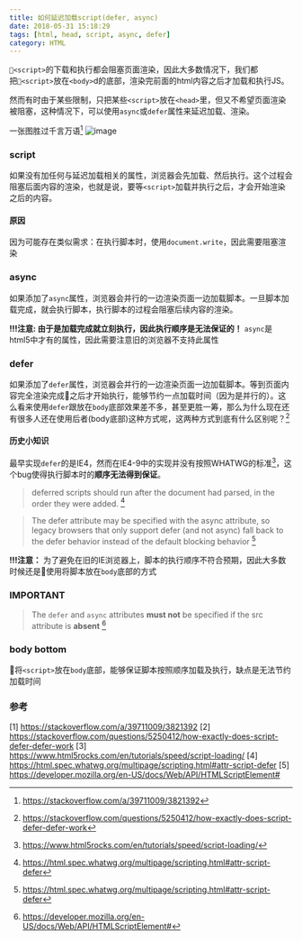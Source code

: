 ```yaml
---
title: 如何延迟加载script(defer, async)
date: 2018-05-31 15:18:29
tags: [html, head, script, async, defer]
category: HTML
---
```

`<script>`的下载和执行都会阻塞页面渲染，因此大多数情况下，我们都把`<script>`放在`<body>`d的底部，渲染完前面的html内容之后才加载和执行JS。

然而有时由于某些限制，只把某些`<script>`放在`<head>`里，但又不希望页面渲染被阻塞，这种情况下，可以使用`async`或`defer`属性来延迟加载、渲染。

一张图胜过千言万语[^1]
![image](https://i.stack.imgur.com/wfL82.png)

### script
如果没有加任何与延迟加载相关的属性，浏览器会先加载、然后执行。这个过程会阻塞后面内容的渲染，也就是说，要等`<script>`加载并执行之后，才会开始渲染之后的内容。

#### 原因
因为可能存在类似需求：在执行脚本时，使用`document.write`，因此需要阻塞渲染

### async
如果添加了`async`属性，浏览器会并行的一边渲染页面一边加载脚本。一旦脚本加载完成，就会执行脚本，执行脚本的过程会阻塞后续内容的渲染。

**!!!注意: 由于是加载完成就立刻执行，因此执行顺序是无法保证的！**
`async`是html5中才有的属性，因此需要注意旧的浏览器不支持此属性

### defer
如果添加了`defer`属性，浏览器会并行的一边渲染页面一边加载脚本。等到页面内容完全渲染完成之后才开始执行，能够节约一点加载时间（因为是并行的）。这么看来使用`defer`跟放在`body`底部效果差不多，甚至更胜一筹，那么为什么现在还有很多人还在使用后者(body底部)这种方式呢，这两种方式到底有什么区别呢？[^2]

#### 历史小知识
最早实现`defer`的是IE4，然而在IE4-9中的实现并没有按照WHATWG的标准[^3]，这个bug使得执行脚本时的**顺序无法得到保证**。

> deferred scripts should run after the document had parsed, in the order they were added. [^4]

> The defer attribute may be specified with the async attribute, so legacy browsers that only support defer (and not async) fall back to the defer behavior instead of the default blocking behavior [^4]

**!!!注意：**
为了避免在旧的IE浏览器上，脚本的执行顺序不符合预期，因此大多数时候还是使用将脚本放在`body`底部的方式

### IMPORTANT
> The `defer` and `async` attributes **must not** be specified if the src attribute is **absent** [^5]

### body bottom
将`<script>`放在`body`底部，能够保证脚本按照顺序加载及执行，缺点是无法节约加载时间

### 参考
[1] https://stackoverflow.com/a/39711009/3821392
[2] https://stackoverflow.com/questions/5250412/how-exactly-does-script-defer-defer-work
[3] https://www.html5rocks.com/en/tutorials/speed/script-loading/
[4] https://html.spec.whatwg.org/multipage/scripting.html#attr-script-defer
[5] https://developer.mozilla.org/en-US/docs/Web/API/HTMLScriptElement#


[^1]: https://stackoverflow.com/a/39711009/3821392
[^2]: https://stackoverflow.com/questions/5250412/how-exactly-does-script-defer-defer-work
[^3]: https://www.html5rocks.com/en/tutorials/speed/script-loading/
[^4]: https://html.spec.whatwg.org/multipage/scripting.html#attr-script-defer
[^5]: https://developer.mozilla.org/en-US/docs/Web/API/HTMLScriptElement#
